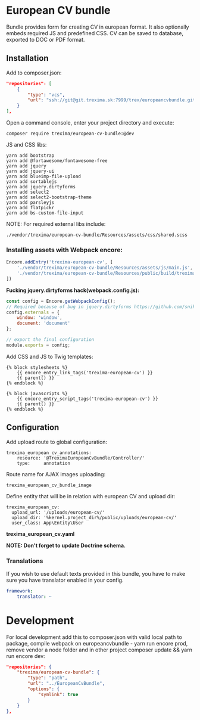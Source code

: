 # European CV bundle
Bundle provides form for creating CV in european format. It also optionally embeds required JS and predefined CSS.
CV can be saved to database, exported to DOC or PDF format.

## Installation
Add to composer.json:
```json
"repositories": [
    {
        "type": "vcs",
        "url": "ssh://git@git.trexima.sk:7999/trex/europeancvbundle.git"
    }
],
```

Open a command console, enter your project directory and execute:

```console
composer require trexima/european-cv-bundle:@dev
```

JS and CSS libs:
```
yarn add bootstrap
yarn add @fortawesome/fontawesome-free
yarn add jquery
yarn add jquery-ui
yarn add blueimp-file-upload
yarn add sortablejs
yarn add jquery.dirtyforms
yarn add select2
yarn add select2-bootstrap-theme
yarn add parsleyjs
yarn add flatpickr
yarn add bs-custom-file-input
```

NOTE: For required external libs include:
```
./vendor/trexima/european-cv-bundle/Resources/assets/css/shared.scss
```

### Installing assets with Webpack encore:
```js
Encore.addEntry('trexima-european-cv', [
    './vendor/trexima/european-cv-bundle/Resources/assets/js/main.js',
    './vendor/trexima/european-cv-bundle/Resources/public/build/trexima-european-cv.css'
])
```

**Fucking jquery.dirtyforms hack(webpack.config.js):**
```js
const config = Encore.getWebpackConfig();
// Required because of bug in jquery.dirtyforms https://github.com/snikch/jquery.dirtyforms/issues/82
config.externals = {
    window: 'window',
    document: 'document'
};

// export the final configuration
module.exports = config;
```

Add CSS and JS to Twig templates:
```twig
{% block stylesheets %}
    {{ encore_entry_link_tags('trexima-european-cv') }}
    {{ parent() }}
{% endblock %}

{% block javascripts %}
    {{ encore_entry_script_tags('trexima-european-cv') }}
    {{ parent() }}
{% endblock %}
```

## Configuration
Add upload route to global configuration:
```
trexima_european_cv_annotations:
    resource: '@TreximaEuropeanCvBundle/Controller/'
    type:     annotation
```

Route name for AJAX images uploading:
```
trexima_european_cv_bundle_image
```

Define entity that will be in relation with european CV and upload dir:
```
trexima_european_cv:
  upload_url: '/uploads/european-cv/'
  upload_dir: '%kernel.project_dir%/public/uploads/european-cv/'
  user_class: App\Entity\User
```
**trexima_european_cv.yaml**

**NOTE: Don't forget to update Doctrine schema.**

### Translations
If you wish to use default texts provided in this bundle, you have to make sure you have translator enabled in your config.
```yaml
framework:
    translator: ~
```

# Development
For local development add this to composer.json with valid local path to package, compile webpack on europeancvbundle - yarn run encore prod, remove vendor a node folder and in other project composer update && yarn run encore dev:
```json
"repositories": {
    "trexima/european-cv-bundle": {
        "type": "path",
        "url": "../EuropeanCvBundle",
        "options": {
            "symlink": true
        }
    }
},
```
